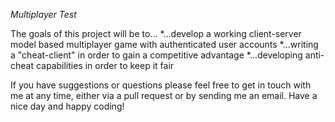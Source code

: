 *Multiplayer Test*

The goals of this project will be to...
  *...develop a working client-server model based multiplayer game with authenticated user accounts
  *...writing a "cheat-client" in order to gain a competitive advantage
  *...developing anti-cheat capabilities in order to keep it fair

If you have suggestions or questions please feel free to get in touch with me at any time, either via a pull request or by sending me an email. Have a nice day and happy coding!
